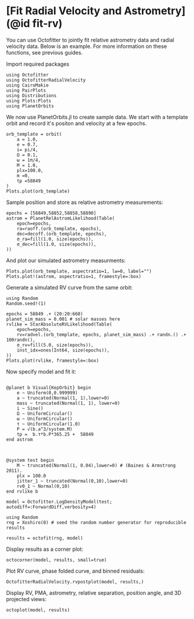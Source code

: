 # [Fit Radial Velocity and Astrometry](@id fit-rv)

You can use Octofitter to jointly fit relative astrometry data and radial velocity data. 
Below is an example. For more information on these functions, see previous guides.


Import required packages
```@example 1
using Octofitter
using OctofitterRadialVelocity
using CairoMakie
using PairPlots
using Distributions
using Plots:Plots
using PlanetOrbits
```


We now use PlanetOrbits.jl to create sample data. We start with a template orbit and record it's positon and velocity at a few epochs.
```@example 1
orb_template = orbit(
    a = 1.0,
    e = 0.7,
    i= pi/4,
    Ω = 0.1,
    ω = 1π/4,
    M = 1.0,
    plx=100.0,
    m =0,
    tp =58849
)
Plots.plot(orb_template)
```


Sample position and store as relative astrometry measurements:
```@example 1
epochs = [58849,58852,58858,58890]
astrom = PlanetRelAstromLikelihood(Table(
    epoch=epochs,
    ra=raoff.(orb_template, epochs),
    dec=decoff.(orb_template, epochs),
    σ_ra=fill(1.0, size(epochs)),
    σ_dec=fill(1.0, size(epochs)),
))
```

And plot our simulated astrometry measurments:
```@example 1
Plots.plot(orb_template, aspectratio=1, lw=0, label="")
Plots.plot!(astrom, aspectratio=1, framestyle=:box)
```


Generate a simulated RV curve from the same orbit:
```@example 1
using Random
Random.seed!(1)

epochs = 58849 .+ (20:20:660)
planet_sim_mass = 0.001 # solar masses here
rvlike = StarAbsoluteRVLikelihood(Table(
    epoch=epochs,
    rv=radvel.(orb_template, epochs, planet_sim_mass) .+ randn.() .+ 100randn(),
    σ_rv=fill(5.0, size(epochs)),
    inst_idx=ones(Int64, size(epochs)),
))
Plots.plot(rvlike, framestyle=:box)
```


Now specify model and fit it:
```@example 1

@planet b Visual{KepOrbit} begin
    e ~ Uniform(0,0.999999)
    a ~ truncated(Normal(1, 1),lower=0)
    mass ~ truncated(Normal(1, 1), lower=0)
    i ~ Sine()
    Ω ~ UniformCircular()
    ω ~ UniformCircular()
    τ ~ UniformCircular(1.0)
    P = √(b.a^3/system.M)
    tp =  b.τ*b.P*365.25 +  58849
end astrom



@system test begin
    M ~ truncated(Normal(1, 0.04),lower=0) # (Baines & Armstrong 2011).
    plx = 100.0
    jitter_1 ~ truncated(Normal(0,10),lower=0)
    rv0_1 ~ Normal(0,10)
end rvlike b

model = Octofitter.LogDensityModel(test; autodiff=:ForwardDiff,verbosity=4)

using Random
rng = Xoshiro(0) # seed the random number generator for reproducible results

results = octofit(rng, model)
```


Display results as a corner plot:
```@example 1
octocorner(model, results, small=true)
```

Plot RV curve, phase folded curve, and binned residuals:
```@example 1
OctofitterRadialVelocity.rvpostplot(model, results,)
```

Display RV, PMA, astrometry, relative separation, position angle, and 3D projected views:
```@example 1
octoplot(model, results)
```

